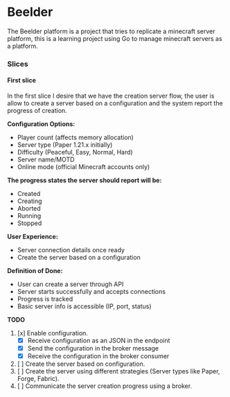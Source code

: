 # Beelder
The Beelder platform is a project that tries to replicate a minecraft server platform, this is a learning project using Go to manage minecraft servers as a platform.


### Slices
#### First slice
In the first slice I desire that we have the creation server flow, the user is allow to create a server based on a configuration and the system report the progress of
creation.

**Configuration Options:**
- Player count (affects memory allocation)
- Server type (Paper 1.21.x initially)
- Difficulty (Peaceful, Easy, Normal, Hard)
- Server name/MOTD
- Online mode (official Minecraft accounts only)

**The progress states the server should report will be:**
- Created
- Creating
- Aborted
- Running
- Stopped

**User Experience:**
- Server connection details once ready
- Create the server based on a configuration

**Definition of Done:**
- User can create a server through API
- Server starts successfully and accepts connections
- Progress is tracked
- Basic server info is accessible (IP, port, status)

**TODO**
1. [x] Enable configuration.
    - [x] Receive configuration as an JSON in the endpoint
    - [x] Send the configuration in the broker message
    - [x] Receive the configuration in the broker consumer
2. [ ] Create the server based on configuration.
3. [ ] Create the server using different strategies (Server types like Paper, Forge, Fabric).
4. [ ] Communicate the server creation progress using a broker.